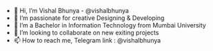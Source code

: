 - 👋 Hi, I’m Vishal Bhunya - @vishalbhunya
- 👀 I’m passionate for creative Designing & Developing
- 🌱 I’m a Bachelor in Information Technology from Mumbai University
- 💞️ I’m looking to collaborate on new exiting projects
- 📫 How to reach me, Telegram link : @vishalbhunya

<!---
vishalbhunya/vishalbhunya is a ✨ special ✨ repository because its `README.md` (this file) appears on your GitHub profile.
You can click the Preview link to take a look at your changes.
--->
